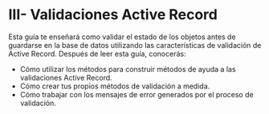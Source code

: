 # III- Validaciones Active Record

Esta guía te enseñará como validar el estado de los objetos antes de guardarse en la base de datos utilizando las características de validación de Active Record. Después de leer esta guía, conocerás:

* Cómo utilizar los métodos para construir métodos de ayuda a las validaciones Active Record. 
* Cómo crear tus propios métodos de validación a medida. 
* Cómo trabajar con los mensajes de error generados por el proceso de validación.



